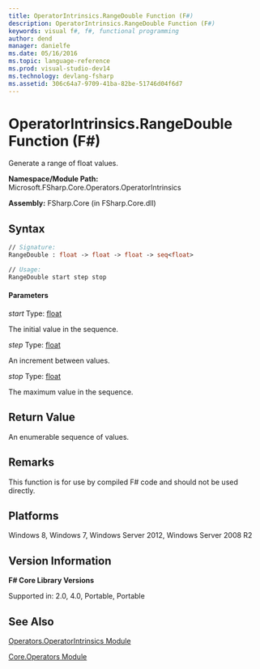 ```yaml
---
title: OperatorIntrinsics.RangeDouble Function (F#)
description: OperatorIntrinsics.RangeDouble Function (F#)
keywords: visual f#, f#, functional programming
author: dend
manager: danielfe
ms.date: 05/16/2016
ms.topic: language-reference
ms.prod: visual-studio-dev14
ms.technology: devlang-fsharp
ms.assetid: 306c64a7-9709-41ba-82be-51746d04f6d7 
---
```


# OperatorIntrinsics.RangeDouble Function (F#)

Generate a range of float values.

**Namespace/Module Path:** Microsoft.FSharp.Core.Operators.OperatorIntrinsics

**Assembly:** FSharp.Core (in FSharp.Core.dll)


## Syntax

```fsharp
// Signature:
RangeDouble : float -> float -> float -> seq<float>

// Usage:
RangeDouble start step stop
```

#### Parameters
*start*
Type: [float](https://msdn.microsoft.com/library/3fa76cae-e9b5-4672-8bdf-88ff6dbcf7b8)


The initial value in the sequence.


*step*
Type: [float](https://msdn.microsoft.com/library/3fa76cae-e9b5-4672-8bdf-88ff6dbcf7b8)


An increment between values.


*stop*
Type: [float](https://msdn.microsoft.com/library/3fa76cae-e9b5-4672-8bdf-88ff6dbcf7b8)


The maximum value in the sequence.

## Return Value

An enumerable sequence of values.

## Remarks
This function is for use by compiled F# code and should not be used directly.


## Platforms
Windows 8, Windows 7, Windows Server 2012, Windows Server 2008 R2

## Version Information
**F# Core Library Versions**

Supported in: 2.0, 4.0, Portable, Portable

## See Also
[Operators.OperatorIntrinsics Module](Operators.OperatorIntrinsics-Module-%5BFSharp%5D.md)

[Core.Operators Module](Core.Operators-Module-%5BFSharp%5D.md)